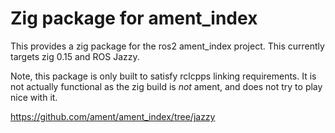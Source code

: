 # Zig package for ament_index

This provides a zig package for the ros2 ament_index project.
This currently targets zig 0.15 and ROS Jazzy.

Note, this package is only built to satisfy rclcpps linking requirements.
It is not actually functional as the zig build is *not* ament, and does not try to play nice with it.

https://github.com/ament/ament_index/tree/jazzy
